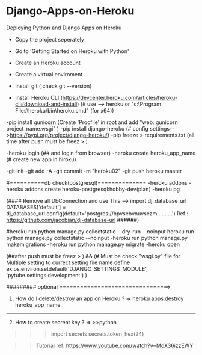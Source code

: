 # Django-Apps-on-Heroku
Deploying Python and Django Apps on Heroku

- Copy the project seperately
- Go to 'Getting Started on Heroku with Python'
- Create an Heroku account
- Create a virtual enviroment

- Install git ( check git --version)
- Install Heroku CLI (https://devcenter.heroku.com/articles/heroku-cli#download-and-install) 
(# use --> heroku  or "c:\Program Files\heroku\bin\heroku.cmd" (for x64))

-pip install gunicorn (Create 'Procfile' in root and add "web: gunicorn project_name.wsgi" )
-pip install django-heroku  (# config settings-->https://pypi.org/project/django-heroku/)
-pip freeze > requirements.txt (all time after push must be freez > )

-heroku login  (## and login from browser)
-heroku create heroku_app_name (# create new app in hiroku)

-git init
-git add -A
-git commit -m "heroku02"
-git push heroku master

#==========db check(postgresql)==============
-heroku addons
-heroku addons:create heroku-postgresql:hobby-dev(plan)
-heroku pg

(####
Remove all DbConnection and use This -->
import dj_database_url
DATABASES['default'] = dj_database_url.config(default='postgres://hpvsebvnuvsezm:.........')
Ref : https://github.com/jacobian/dj-database-url
######)

#heroku run python manage.py collectstatic --dry-run --noinput <or> heroku run python manage.py collectstatic --noinput
-heroku run python manage.py makemigrations
-heroku run python manage.py migrate
-heroku open

(##after push must be freez > ) && (# Must be check "wsgi.py" file for Multiple setting to currect setting file name define ex:os.environ.setdefault('DJANGO_SETTINGS_MODULE', 'pytube.settings.development') )

#########  optional   ================================>
1. How do I delete/destroy an app on Heroku ?
=> heroku apps:destroy heroku_app_name
----------------------------------------------
2. How to create secreat key  ?
=> >>python
  >>> import secrets
  >>> secrets.token_hex(24)



>>Tutorial
ref: https://www.youtube.com/watch?v=MoX36izzEWY
     



